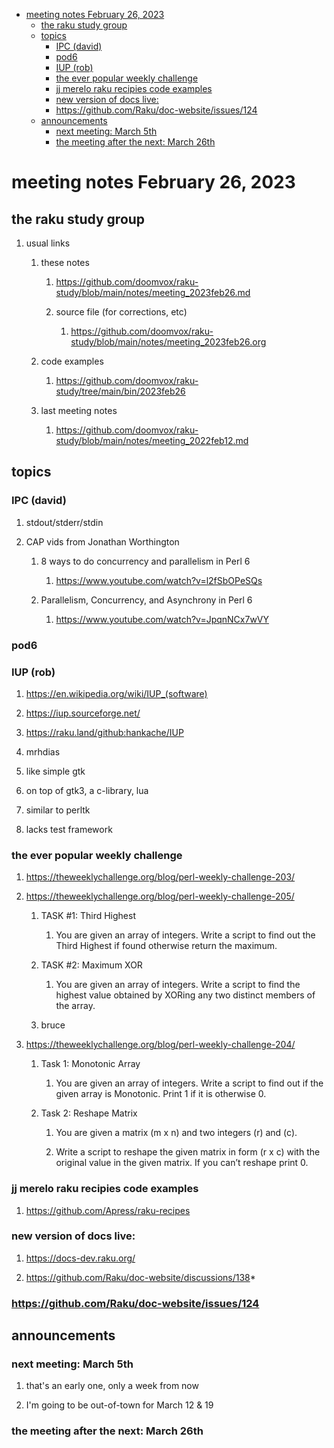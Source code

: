 - [meeting notes February 26, 2023](#orgb052355)
  - [the raku study group](#orgf100816)
  - [topics](#org1902a85)
    - [IPC (david)](#orgaaed7b4)
    - [pod6](#org70ad420)
    - [IUP (rob)](#org5a1c7b5)
    - [the ever popular weekly challenge](#org3d05887)
    - [jj merelo raku recipies code examples](#org281b481)
    - [new version of docs live:](#org27f6135)
    - [<https://github.com/Raku/doc-website/issues/124>](#orgb2c9c0e)
  - [announcements](#orgef08a49)
    - [next meeting: March 5th](#org7742345)
    - [the meeting after the next: March 26th](#org6188d79)


<a id="orgb052355"></a>

# meeting notes February 26, 2023


<a id="orgf100816"></a>

## the raku study group

1.  usual links

    1.  these notes
    
        1.  <https://github.com/doomvox/raku-study/blob/main/notes/meeting_2023feb26.md>
        
        2.  source file (for corrections, etc)
        
            1.  <https://github.com/doomvox/raku-study/blob/main/notes/meeting_2023feb26.org>
    
    2.  code examples
    
        1.  <https://github.com/doomvox/raku-study/tree/main/bin/2023feb26>
    
    3.  last meeting notes
    
        1.  <https://github.com/doomvox/raku-study/blob/main/notes/meeting_2022feb12.md>


<a id="org1902a85"></a>

## topics


<a id="orgaaed7b4"></a>

### IPC (david)

1.  stdout/stderr/stdin

2.  CAP vids from Jonathan Worthington

    1.  8 ways to do concurrency and parallelism in Perl 6
    
        1.  <https://www.youtube.com/watch?v=l2fSbOPeSQs>
    
    2.  Parallelism, Concurrency, and Asynchrony in Perl 6
    
        1.  <https://www.youtube.com/watch?v=JpqnNCx7wVY>


<a id="org70ad420"></a>

### pod6


<a id="org5a1c7b5"></a>

### IUP (rob)

1.  <https://en.wikipedia.org/wiki/IUP_(software)>

2.  <https://iup.sourceforge.net/>

3.  <https://raku.land/github:hankache/IUP>

1.  mrhdias

2.  like simple gtk

3.  on top of gtk3, a c-library, lua

4.  similar to perltk

5.  lacks test framework


<a id="org3d05887"></a>

### the ever popular weekly challenge

1.  <https://theweeklychallenge.org/blog/perl-weekly-challenge-203/>

2.  <https://theweeklychallenge.org/blog/perl-weekly-challenge-205/>

    1.  TASK #1: Third Highest
    
        1.  You are given an array of integers. Write a script to find out the Third Highest if found otherwise return the maximum.
    
    2.  TASK #2: Maximum XOR
    
        1.  You are given an array of integers. Write a script to find the highest value obtained by XORing any two distinct members of the array.
    
    3.  bruce

3.  <https://theweeklychallenge.org/blog/perl-weekly-challenge-204/>

    1.  Task 1: Monotonic Array
    
        1.  You are given an array of integers. Write a script to find out if the given array is Monotonic. Print 1 if it is otherwise 0.
    
    2.  Task 2: Reshape Matrix
    
        1.  You are given a matrix (m x n) and two integers (r) and (c).
        
        2.  Write a script to reshape the given matrix in form (r x c) with the original value in the given matrix. If you can’t reshape print 0.


<a id="org281b481"></a>

### jj merelo raku recipies code examples

1.  <https://github.com/Apress/raku-recipes>


<a id="org27f6135"></a>

### new version of docs live:

1.  <https://docs-dev.raku.org/>

2.  <https://github.com/Raku/doc-website/discussions/138>\*


<a id="orgb2c9c0e"></a>

### <https://github.com/Raku/doc-website/issues/124>


<a id="orgef08a49"></a>

## announcements


<a id="org7742345"></a>

### next meeting: March 5th

1.  that's an early one, only a week from now

2.  I'm going to be out-of-town for March 12 & 19


<a id="org6188d79"></a>

### the meeting after the next: March 26th
